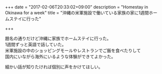 +++
date = "2017-02-06T20:33:02+09:00"
description = "Homestay in Okinawa for a week"
title = "沖縄の米軍施設で働いている家族の家に1週間ホームステイに行った"

+++

題名の通りだけど沖縄に家族でホームステイに行った。  
1週間ずっと英語で話していた。  
米軍施設の中のショッピングモールやレストランでご飯を食べたりして  
国内にいながら海外にいるような体験ができてよかった。  
  
細かい話が知りたければ個別に声をかけてほしい。
